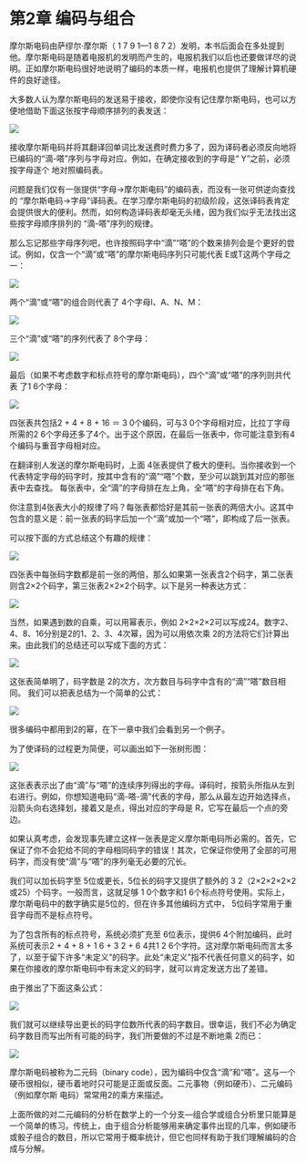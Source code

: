 # 第2章 编码与组合

摩尔斯电码由萨缪尔·摩尔斯（ 1 7 9 1—1 8 7 2）发明，本书后面会在多处提到他。摩尔斯电码是随着电报机的发明而产生的，电报机我们以后也还要做详尽的说明。正如摩尔斯电码很好地说明了编码的本质一样，电报机也提供了理解计算机硬件的良好途径。&#x20;

大多数人认为摩尔斯电码的发送易于接收，即使你没有记住摩尔斯电码，也可以方便地借助下面这张按字母顺序排列的表发送：

![](<.gitbook/assets/image (1) (1) (1).png>)

接收摩尔斯电码并将其翻译回单词比发送费时费力多了，因为译码者必须反向地将已编码的“滴-嗒”序列与字母对应。例如，在确定接收到的字母是“ Y”之前，必须按字母逐个 地对照编码表。&#x20;

问题是我们仅有一张提供“字母→摩尔斯电码”的编码表，而没有一张可供逆向查找的 “摩尔斯电码→字母”译码表。在学习摩尔斯电码的初级阶段，这张译码表肯定会提供很大的便利。然而，如何构造译码表却毫无头绪，因为我们似乎无法找出这些按字母顺序排列的 “滴-嗒”序列的规律。&#x20;

那么忘记那些字母序列吧，也许按照码字中“滴”“嗒”的个数来排列会是个更好的尝试。例如，仅含一个“滴”或“嗒”的摩尔斯电码序列只可能代表 E或T这两个字母之一：

![](<.gitbook/assets/image (6) (1) (1).png>)

两个“滴”或“嗒”的组合则代表了 4个字母I、A、N、M：

![](<.gitbook/assets/image (11) (1) (1) (1).png>)

三个“滴”或“嗒”的序列代表了 8个字母：

![](<.gitbook/assets/image (3) (1) (1).png>)

最后（如果不考虑数字和标点符号的摩尔斯电码），四个“滴”或“嗒”的序列则共代表 了1 6个字母：

![](<.gitbook/assets/image (4) (1) (1) (1) (1).png>)

四张表共包括2 + 4 + 8 + 16 ＝ 3 0个编码，可与3 0个字母相对应，比拉丁字母所需的2 6个字母还多了4个。出于这个原因，在最后一张表中，你可能注意到有4个编码与重音字母相对应。&#x20;

在翻译别人发送的摩尔斯电码时，上面 4张表提供了极大的便利。当你接收到一个代表特定字母的码字时，按其中含有的“滴”“嗒”个数，至少可以跳到其对应的那张表中去查找。 每张表中，全“滴”的字母排在左上角，全“嗒”的字母排在右下角。&#x20;

你注意到4张表大小的规律了吗？每张表都恰好是其前一张表的两倍大小。这其中包含的意义是：前一张表的码字后加一个“滴”或加一个“嗒“，即构成了后一张表。&#x20;

可以按下面的方式总结这个有趣的规律：

![](<.gitbook/assets/image (5) (1) (1) (1).png>)

四张表中每张码字数都是前一张的两倍，那么如果第一张表含2个码字，第二张表则含2×2个码字，第三张表2×2×2个码字。以下是另一种表达方式：

![](<.gitbook/assets/image (2) (1).png>)

当然，如果遇到数的自乘，可以用幂表示，例如 2×2×2×2可以写成24。数字2、4、8、16分别是2的1、2、3、4次幂，因为可以用依次乘 2的方法将它们计算出来。由此我们的总结还可以写成下面的方式：

![](<.gitbook/assets/image (10) (1) (1).png>)

这张表简单明了，码字数是 2的次方，次方数目与码字中含有的“滴”“嗒”数目相同。 我们可以把表总结为一个简单的公式：

![](<.gitbook/assets/image (8) (1) (1) (1) (1).png>)

很多编码中都用到2的幂，在下一章中我们会看到另一个例子。&#x20;

为了使译码的过程更为简便，可以画出如下一张树形图：

![](<.gitbook/assets/image (7) (1) (1) (1).png>)

这张表表示出了由“滴”与“嗒”的连续序列得出的字母。译码时，按箭头所指从左到右进行。例如，你想知道电码“滴-嗒-滴”代表的字母，那么从最左边开始选择点，沿箭头向右选择划，接着又是点，得出对应的字母是 R，它写在最后一个点的旁边。&#x20;

如果认真考虑，会发现事先建立这样一张表是定义摩尔斯电码所必需的。首先，它保证了你不会犯给不同的字母相同码字的错误！其次，它保证你使用了全部的可用码字，而没有使“滴”与“嗒”的序列毫无必要的冗长。&#x20;

我们可以加长码字至 5位或更长，5位长的码字又提供了额外的 3 2（2×2×2×2×2或25）个码字。一般而言，这就足够 1 0个数字和1 6个标点符号使用。实际上，摩尔斯电码中的数字确实是5位的，但在许多其他编码方式中， 5位码字常用于重音字母而不是标点符号。

为了包含所有的标点符号，系统必须扩充至 6位表示，提供6 4个附加编码，此时系统可表示2 + 4 + 8 + 1 6 + 3 2 + 6 4共1 2 6个字符。这对摩尔斯电码而言太多了，以至于留下许多“未定义”的码字。此处“未定义”指不代表任何意义的码字，如果在你接收的摩尔斯电码中有未定义的码字，就可以肯定发送方出了差错。&#x20;

由于推出了下面这条公式：

![](<.gitbook/assets/image (12) (1) (1) (1) (1).png>)

我们就可以继续导出更长的码字位数所代表的码字数目。很幸运，我们不必为确定码字数目而写出所有可能的码字，我们所要做的不过是不断地乘 2而已：

![](<.gitbook/assets/image (2) (1) (1).png>)

摩尔斯电码被称为二元码（binary code），因为编码中仅含“滴”和“嗒”。这与一个硬币很相似，硬币着地时只可能是正面或反面。二元事物（例如硬币）、二元编码（例如摩尔斯 电码）常常用2的乘方来描述。&#x20;

上面所做的对二元编码的分析在数学上的一个分支—组合学或组合分析里只能算是一个简单的练习。传统上，由于组合分析能够用来确定事件出现的几率，例如硬币或骰子组合的数目，所以它常用于概率统计，但它也同样有助于我们理解编码的合成与分解。

































